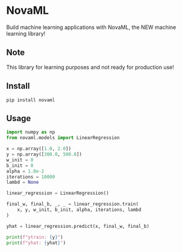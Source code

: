 # NovaML
Build machine learning applications with NovaML, the NEW machine learning library!

## Note
This library for learning purposes and not ready for production use!

## Install
```shell
pip install novaml
```

## Usage
```python
import numpy as np
from novaml.models import LinearRegression

x = np.array([1.0, 2.0])
y = np.array([300.0, 500.0])
w_init = 0
b_init = 0
alpha = 1.0e-2
iterations = 10000
lambd = None

linear_regression = LinearRegression()

final_w, final_b, _, _ = linear_regression.train(
    x, y, w_init, b_init, alpha, iterations, lambd
)

yhat = linear_regression.predict(x, final_w, final_b)

print(f"ytrain: {y}")
print(f"yhat: {yhat}")
```


